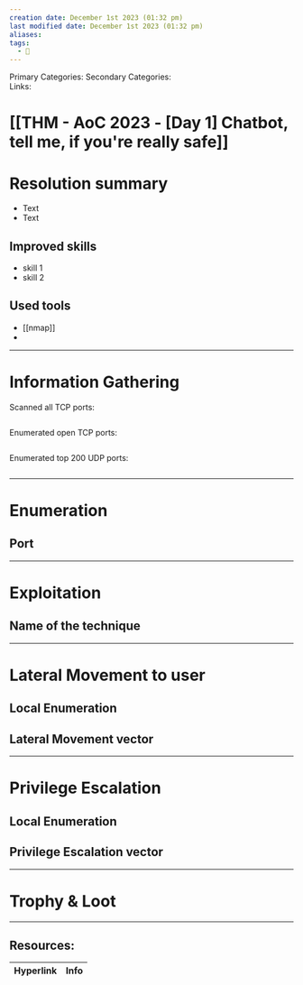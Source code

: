 ```yaml
---
creation date: December 1st 2023 (01:32 pm)
last modified date: December 1st 2023 (01:32 pm)
aliases: 
tags:
  - 🎌
---
```

 
Primary Categories: 
Secondary Categories:  
Links: 
# [[THM - AoC 2023 - [Day 1] Chatbot, tell me, if you're really safe]]  


# Resolution summary
- Text
- Text

## Improved skills
- skill 1
- skill 2

## Used tools
- [[nmap]]
- 

---

# Information Gathering
Scanned all TCP ports:
```bash

```

Enumerated open TCP ports:
```bash

```

Enumerated top 200 UDP ports:
```bash

```

---

# Enumeration
## Port 


---

# Exploitation
## Name of the technique


---

# Lateral Movement to user
## Local Enumeration


## Lateral Movement vector


---

# Privilege Escalation
## Local Enumeration


## Privilege Escalation vector


---

# Trophy & Loot

___

## Resources:

| Hyperlink | Info |
| --------- | ---- |


